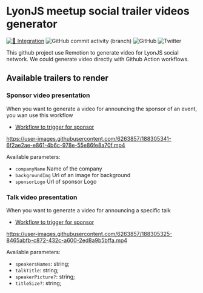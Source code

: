 # LyonJS meetup social trailer videos generator

[![🚧 Integration](https://github.com/lyonjs/social-video-generator/actions/workflows/integration.yml/badge.svg)](https://github.com/lyonjs/social-video-generator/actions/workflows/integration.yml)
![GitHub commit activity (branch)](https://img.shields.io/github/commit-activity/m/lyonjs/social-video-generator/main)
![GitHub](https://img.shields.io/github/license/lyonjs/social-video-generator)
![Twitter](https://img.shields.io/twitter/follow/LyonJS?style=social)

This github project use Remotion to generate video for LyonJS social network.
We could generate video directly with Github Action workflows.

## Available trailers to render

### Sponsor video presentation

When you want to generate a video for announcing the sponsor of an event, you wan use this workflow

- [Workflow to trigger for sponsor](https://github.com/lyonjs/social-video-generator/actions/workflows/render-sponsor.yml)

https://user-images.githubusercontent.com/6263857/188305341-6f2ae2ae-e861-4b6c-978e-55e86fe8a70f.mp4

Available parameters:

- `companyName` Name of the company
- `backgroundImg` Url of an image for background
- `sponsorLogo` Url of sponsor Logo

### Talk video presentation

When you want to generate a video for announcing a specific talk

- [Workflow to trigger for sponsor](https://github.com/lyonjs/social-video-generator/actions/workflows/render-talk.yml)

https://user-images.githubusercontent.com/6263857/188305325-8465abfb-c872-432c-a600-2ed8a9b5bffa.mp4

Available parameters:

- `speakersNames`: string;
- `talkTitle`: string;
- `speakerPicture?`: string;
- `titleSize?`: string;

